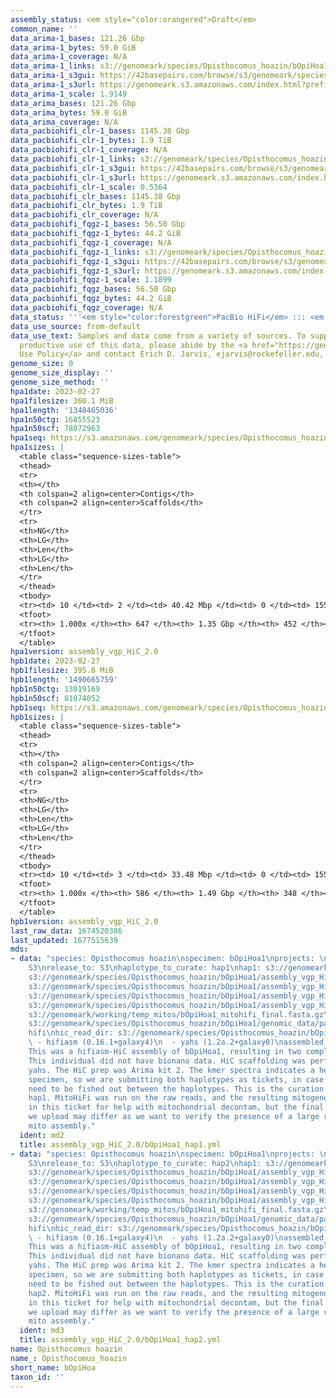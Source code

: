 ```yaml
---
assembly_status: <em style="color:orangered">Draft</em>
common_name: ''
data_arima-1_bases: 121.26 Gbp
data_arima-1_bytes: 59.0 GiB
data_arima-1_coverage: N/A
data_arima-1_links: s3://genomeark/species/Opisthocomus_hoazin/bOpiHoa1/genomic_data/arima/<br>
data_arima-1_s3gui: https://42basepairs.com/browse/s3/genomeark/species/Opisthocomus_hoazin/bOpiHoa1/genomic_data/arima/
data_arima-1_s3url: https://genomeark.s3.amazonaws.com/index.html?prefix=species/Opisthocomus_hoazin/bOpiHoa1/genomic_data/arima/
data_arima-1_scale: 1.9149
data_arima_bases: 121.26 Gbp
data_arima_bytes: 59.0 GiB
data_arima_coverage: N/A
data_pacbiohifi_clr-1_bases: 1145.38 Gbp
data_pacbiohifi_clr-1_bytes: 1.9 TiB
data_pacbiohifi_clr-1_coverage: N/A
data_pacbiohifi_clr-1_links: s3://genomeark/species/Opisthocomus_hoazin/bOpiHoa1/genomic_data/pacbio_hifi/<br>
data_pacbiohifi_clr-1_s3gui: https://42basepairs.com/browse/s3/genomeark/species/Opisthocomus_hoazin/bOpiHoa1/genomic_data/pacbio_hifi/
data_pacbiohifi_clr-1_s3url: https://genomeark.s3.amazonaws.com/index.html?prefix=species/Opisthocomus_hoazin/bOpiHoa1/genomic_data/pacbio_hifi/
data_pacbiohifi_clr-1_scale: 0.5364
data_pacbiohifi_clr_bases: 1145.38 Gbp
data_pacbiohifi_clr_bytes: 1.9 TiB
data_pacbiohifi_clr_coverage: N/A
data_pacbiohifi_fqgz-1_bases: 56.50 Gbp
data_pacbiohifi_fqgz-1_bytes: 44.2 GiB
data_pacbiohifi_fqgz-1_coverage: N/A
data_pacbiohifi_fqgz-1_links: s3://genomeark/species/Opisthocomus_hoazin/bOpiHoa1/genomic_data/pacbio_hifi/<br>
data_pacbiohifi_fqgz-1_s3gui: https://42basepairs.com/browse/s3/genomeark/species/Opisthocomus_hoazin/bOpiHoa1/genomic_data/pacbio_hifi/
data_pacbiohifi_fqgz-1_s3url: https://genomeark.s3.amazonaws.com/index.html?prefix=species/Opisthocomus_hoazin/bOpiHoa1/genomic_data/pacbio_hifi/
data_pacbiohifi_fqgz-1_scale: 1.1899
data_pacbiohifi_fqgz_bases: 56.50 Gbp
data_pacbiohifi_fqgz_bytes: 44.2 GiB
data_pacbiohifi_fqgz_coverage: N/A
data_status: '''<em style="color:forestgreen">PacBio HiFi</em> ::: <em style="color:forestgreen">Arima</em>'''
data_use_source: from-default
data_use_text: Samples and data come from a variety of sources. To support fair and
  productive use of this data, please abide by the <a href="https://genome10k.soe.ucsc.edu/data-use-policies/">Data
  Use Policy</a> and contact Erich D. Jarvis, ejarvis@rockefeller.edu, with any questions.
genome_size: 0
genome_size_display: ''
genome_size_method: ''
hpa1date: 2023-02-27
hpa1filesize: 360.1 MiB
hpa1length: '1348465036'
hpa1n50ctg: 16855523
hpa1n50scf: 78072963
hpa1seq: https://s3.amazonaws.com/genomeark/species/Opisthocomus_hoazin/bOpiHoa1/assembly_vgp_HiC_2.0/bOpiHoa1.HiC.hap1.20230227.fasta.gz
hpa1sizes: |
  <table class="sequence-sizes-table">
  <thead>
  <tr>
  <th></th>
  <th colspan=2 align=center>Contigs</th>
  <th colspan=2 align=center>Scaffolds</th>
  </tr>
  <tr>
  <th>NG</th>
  <th>LG</th>
  <th>Len</th>
  <th>LG</th>
  <th>Len</th>
  </tr>
  </thead>
  <tbody>
  <tr><td> 10 </td><td> 2 </td><td> 40.42 Mbp </td><td> 0 </td><td> 155.73 Mbp </td></tr><tr><td> 20 </td><td> 6 </td><td> 27.32 Mbp </td><td> 1 </td><td> 132.85 Mbp </td></tr><tr><td> 30 </td><td> 11 </td><td> 23.03 Mbp </td><td> 3 </td><td> 94.47 Mbp </td></tr><tr><td> 40 </td><td> 17 </td><td> 19.72 Mbp </td><td> 4 </td><td> 88.57 Mbp </td></tr><tr style="background-color:#cccccc;"><td> 50 </td><td> 25 </td><td style="background-color:#88ff88;"> 16.86 Mbp </td><td> 6 </td><td style="background-color:#88ff88;"> 78.07 Mbp </td></tr><tr><td> 60 </td><td> 35 </td><td> 10.47 Mbp </td><td> 7 </td><td> 75.34 Mbp </td></tr><tr><td> 70 </td><td> 51 </td><td> 6.89 Mbp </td><td> 11 </td><td> 30.18 Mbp </td></tr><tr><td> 80 </td><td> 74 </td><td> 4.76 Mbp </td><td> 17 </td><td> 18.59 Mbp </td></tr><tr><td> 90 </td><td> 112 </td><td> 2.41 Mbp </td><td> 27 </td><td> 8.36 Mbp </td></tr><tr><td> 100 </td><td> 646 </td><td> 14.50 Kbp </td><td> 451 </td><td> 14.50 Kbp </td></tr></tbody>
  <tfoot>
  <tr><th> 1.000x </th><th> 647 </th><th> 1.35 Gbp </th><th> 452 </th><th> 1.35 Gbp </th></tr>
  </tfoot>
  </table>
hpa1version: assembly_vgp_HiC_2.0
hpb1date: 2023-02-27
hpb1filesize: 395.8 MiB
hpb1length: '1490665759'
hpb1n50ctg: 13019169
hpb1n50scf: 81074052
hpb1seq: https://s3.amazonaws.com/genomeark/species/Opisthocomus_hoazin/bOpiHoa1/assembly_vgp_HiC_2.0/bOpiHoa1.HiC.hap2.20230227.fasta.gz
hpb1sizes: |
  <table class="sequence-sizes-table">
  <thead>
  <tr>
  <th></th>
  <th colspan=2 align=center>Contigs</th>
  <th colspan=2 align=center>Scaffolds</th>
  </tr>
  <tr>
  <th>NG</th>
  <th>LG</th>
  <th>Len</th>
  <th>LG</th>
  <th>Len</th>
  </tr>
  </thead>
  <tbody>
  <tr><td> 10 </td><td> 3 </td><td> 33.48 Mbp </td><td> 0 </td><td> 155.77 Mbp </td></tr><tr><td> 20 </td><td> 9 </td><td> 25.56 Mbp </td><td> 2 </td><td> 108.31 Mbp </td></tr><tr><td> 30 </td><td> 15 </td><td> 20.65 Mbp </td><td> 3 </td><td> 96.00 Mbp </td></tr><tr><td> 40 </td><td> 23 </td><td> 15.83 Mbp </td><td> 5 </td><td> 88.44 Mbp </td></tr><tr style="background-color:#cccccc;"><td> 50 </td><td> 34 </td><td style="background-color:#88ff88;"> 13.02 Mbp </td><td> 6 </td><td style="background-color:#88ff88;"> 81.07 Mbp </td></tr><tr><td> 60 </td><td> 46 </td><td> 10.22 Mbp </td><td> 8 </td><td> 73.52 Mbp </td></tr><tr><td> 70 </td><td> 64 </td><td> 7.12 Mbp </td><td> 12 </td><td> 30.39 Mbp </td></tr><tr><td> 80 </td><td> 92 </td><td> 4.29 Mbp </td><td> 18 </td><td> 23.40 Mbp </td></tr><tr><td> 90 </td><td> 144 </td><td> 1.87 Mbp </td><td> 27 </td><td> 9.91 Mbp </td></tr><tr><td> 100 </td><td> 585 </td><td> 15.49 Kbp </td><td> 347 </td><td> 15.49 Kbp </td></tr></tbody>
  <tfoot>
  <tr><th> 1.000x </th><th> 586 </th><th> 1.49 Gbp </th><th> 348 </th><th> 1.49 Gbp </th></tr>
  </tfoot>
  </table>
hpb1version: assembly_vgp_HiC_2.0
last_raw_data: 1674520386
last_updated: 1677515639
mds:
- data: "species: Opisthocomus hoazin\nspecimen: bOpiHoa1\nprojects: \n  - vgp\ndata_location:
    S3\nrelease_to: S3\nhaplotype_to_curate: hap1\nhap1: s3://genomeark/species/Opisthocomus_hoazin/bOpiHoa1/assembly_vgp_HiC_2.0/bOpiHoa1.HiC.hap1.20230227.fasta.gz\nhap2:
    s3://genomeark/species/Opisthocomus_hoazin/bOpiHoa1/assembly_vgp_HiC_2.0/bOpiHoa1.HiC.hap2.20230227.fasta.gz\npretext_hap1:
    s3://genomeark/species/Opisthocomus_hoazin/bOpiHoa1/assembly_vgp_HiC_2.0/evaluation/hap1/pretext/bOpiHoa1_hap1__s2_heatmap.pretext\npretext_hap2:
    s3://genomeark/species/Opisthocomus_hoazin/bOpiHoa1/assembly_vgp_HiC_2.0/evaluation/hap2/pretext/bOpiHoa1_hap2__s2_heatmap.pretext\nkmer_spectra_img:
    s3://genomeark/species/Opisthocomus_hoazin/bOpiHoa1/assembly_vgp_HiC_2.0/evaluation/merqury/bOpiHoa1_png/\nmito:
    s3://genomeark/working/temp_mitos/bOpiHoa1_mitohifi_final.fasta.gz\npacbio_read_dir:
    s3://genomeark/species/Opisthocomus_hoazin/bOpiHoa1/genomic_data/pacbio_hifi/\npacbio_read_type:
    hifi\nhic_read_dir: s3://genomeark/species/Opisthocomus_hoazin/bOpiHoa1/genomic_data/arima/\npipeline:\n
    \ - hifiasm (0.16.1+galaxy4)\n  - yahs (1.2a.2+galaxy0)\nassembled_by_group: Rockefeller\nnotes:
    This was a hifiasm-HiC assembly of bOpiHoa1, resulting in two complete haplotypes.
    This individual did not have bionano data. HiC scaffolding was performed with
    yahs. The HiC prep was Arima kit 2. The kmer spectra indicates a heterogametic
    specimen, so we are submitting both haplotypes as tickets, in case the sex chromosomes
    need to be fished out between the haplotypes. This is the curation ticket for
    hap1. MitoHiFi was run on the raw reads, and the resulting mitogenome is included
    in this ticket for help with mitochondrial decontam, but the final mitogenome
    we upload may differ as we want to verify the presence of a large repeat in the
    mito assembly."
  ident: md2
  title: assembly_vgp_HiC_2.0/bOpiHoa1_hap1.yml
- data: "species: Opisthocomus hoazin\nspecimen: bOpiHoa1\nprojects: \n  - vgp\ndata_location:
    S3\nrelease_to: S3\nhaplotype_to_curate: hap2\nhap1: s3://genomeark/species/Opisthocomus_hoazin/bOpiHoa1/assembly_vgp_HiC_2.0/bOpiHoa1.HiC.hap1.20230227.fasta.gz\nhap2:
    s3://genomeark/species/Opisthocomus_hoazin/bOpiHoa1/assembly_vgp_HiC_2.0/bOpiHoa1.HiC.hap2.20230227.fasta.gz\npretext_hap1:
    s3://genomeark/species/Opisthocomus_hoazin/bOpiHoa1/assembly_vgp_HiC_2.0/evaluation/hap1/pretext/bOpiHoa1_hap1__s2_heatmap.pretext\npretext_hap2:
    s3://genomeark/species/Opisthocomus_hoazin/bOpiHoa1/assembly_vgp_HiC_2.0/evaluation/hap2/pretext/bOpiHoa1_hap2__s2_heatmap.pretext\nkmer_spectra_img:
    s3://genomeark/species/Opisthocomus_hoazin/bOpiHoa1/assembly_vgp_HiC_2.0/evaluation/merqury/bOpiHoa1_png/\nmito:
    s3://genomeark/working/temp_mitos/bOpiHoa1_mitohifi_final.fasta.gz\npacbio_read_dir:
    s3://genomeark/species/Opisthocomus_hoazin/bOpiHoa1/genomic_data/pacbio_hifi/\npacbio_read_type:
    hifi\nhic_read_dir: s3://genomeark/species/Opisthocomus_hoazin/bOpiHoa1/genomic_data/arima/\npipeline:\n
    \ - hifiasm (0.16.1+galaxy4)\n  - yahs (1.2a.2+galaxy0)\nassembled_by_group: Rockefeller\nnotes:
    This was a hifiasm-HiC assembly of bOpiHoa1, resulting in two complete haplotypes.
    This individual did not have bionano data. HiC scaffolding was performed with
    yahs. The HiC prep was Arima kit 2. The kmer spectra indicates a heterogametic
    specimen, so we are submitting both haplotypes as tickets, in case the sex chromosomes
    need to be fished out between the haplotypes. This is the curation ticket for
    hap2. MitoHiFi was run on the raw reads, and the resulting mitogenome is included
    in this ticket for help with mitochondrial decontam, but the final mitogenome
    we upload may differ as we want to verify the presence of a large repeat in the
    mito assembly."
  ident: md3
  title: assembly_vgp_HiC_2.0/bOpiHoa1_hap2.yml
name: Opisthocomus hoazin
name_: Opisthocomus_hoazin
short_name: bOpiHoa
taxon_id: ''
---
```

